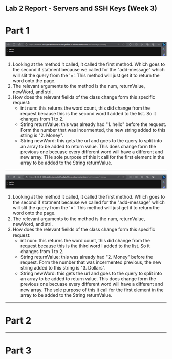 ## Lab 2 Report - Servers and SSH Keys (Week 3)

# Part 1
![Image](https://raw.githubusercontent.com/viviantran706/cse15l-lab-report/main/Screenshot%202023-10-18%20190330.png)
1. Looking at the method it called, it called the first method. Which goes to the second if statment because we called for the
 "add-message" which will slit the query from the '='. This method will just get it to return the word onto the page.
2. The relevant arguments to the method is the num, returnValue, newWord, and stri.
3. How does the relevant fieilds of the class change form this specific request:
   - int num: this returns the word count, this did change from the request because this is the second word I added to the list.
     So it changes from 1 to 2.
   - String returnValue: this was already had "1. hello" before the request. Form the number that was incermented, the new string
     added to this string is "2. Money".
   - String newWord: this gets the url and goes to the query to split into an array to be added to return value. This does
     change form the previous one becuase every different word will have a different and new array. THe sole purpose of this it
     call for the first element in the array to be added to the String returnValue.

------------------------------------------------------------------------------

![Image](https://raw.githubusercontent.com/viviantran706/cse15l-lab-report/main/Screenshot%202023-10-18%20190330.png)
1. Looking at the method it called, it called the first method. Which goes to the second if statment because we called for the
 "add-message" which will slit the query from the '='. This method will just get it to return the word onto the page.
2. The relevant arguments to the method is the num, returnValue, newWord, and stri.
3. How does the relevant fieilds of the class change form this specific request:
   - int num: this returns the word count, this did change from the request because this is the third word I added to the list.
     So it changes from 1 to 2.
   - String returnValue: this was already had "2. Money" before the request. Form the number that was incermented previous, the new string
     added to this string is "3. Dollars".
   - String newWord: this gets the url and goes to the query to split into an array to be added to return value. This does
     change form the previous one becuase every different word will have a different and new array. The sole purpose of this it
     call for the first element in the array to be added to the String returnValue.


------------
# Part 2

----
# Part 3
